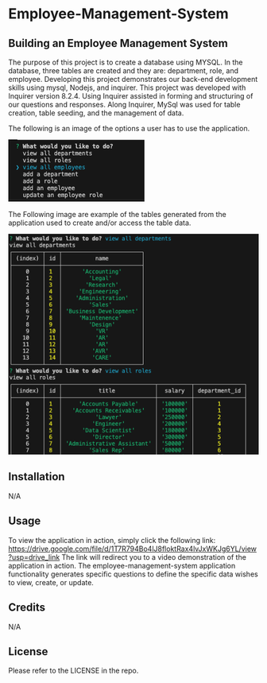 # Employee-Management-System

## Building an Employee Management System

The purpose of this project is to create a database using MYSQL. In the database, three tables are created and they are: department, role, and employee. Developing this project demonstrates our back-end development skills using mysql, Nodejs, and inquirer.
This project was developed with Inquirer version 8.2.4. Using Inquirer assisted in forming and structuring of our questions and responses. Along Inquirer, MySql was used for table creation, table seeding, and the management of data. 

The following is an image of the options a user has to use the application.

![Alt text](./assets/images/EMS_Options.png)


The Following image are example of the tables generated from the application used to create and/or access the table data.

![Alt text](./assets/images/tablesExample.png)



## Installation

N/A

## Usage

To view the application in action, simply click the following link: https://drive.google.com/file/d/1T7R794Bo4lJ8floktRax4lvJxWKJg6YL/view?usp=drive_link
The link will redirect you to a video demonstration of the application in action. The employee-management-system application functionality generates specific questions to define the specific data wishes to view, create, or update. 

## Credits

N/A

## License

Please refer to the LICENSE in the repo.